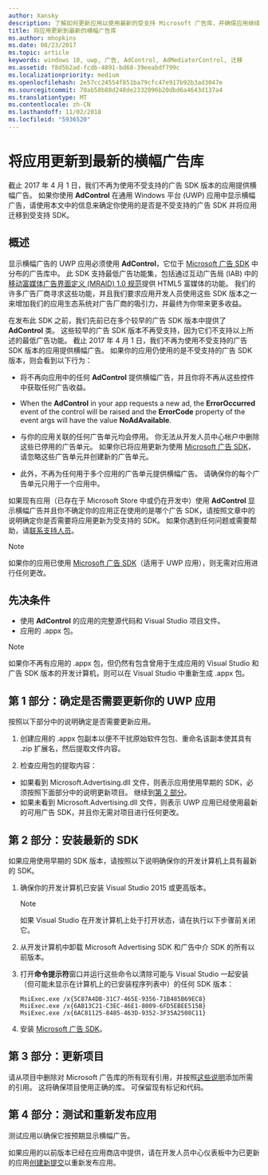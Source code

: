 ```yaml
---
author: Xansky
description: 了解如何更新应用以使用最新的受支持 Microsoft 广告库，并确保应用继续收到横幅广告。
title: 将应用更新到最新的横幅广告库
ms.author: mhopkins
ms.date: 08/23/2017
ms.topic: article
keywords: windows 10, uwp, 广告, AdControl, AdMediatorControl, 迁移
ms.assetid: f8d5b2ad-fcdb-4891-bd68-39eeabdf799c
ms.localizationpriority: medium
ms.openlocfilehash: 2e57cc24554f851ba79cfc47e917b92b3ad3047e
ms.sourcegitcommit: 70ab58b88d248de2332096b20dbd6a4643d137a4
ms.translationtype: MT
ms.contentlocale: zh-CN
ms.lasthandoff: 11/02/2018
ms.locfileid: "5936520"
---
```

# <a name="update-your-app-to-the-latest-advertising-libraries-for-banner-ads"></a>将应用更新到最新的横幅广告库

截止 2017 年 4 月 1 日，我们不再为使用不受支持的广告 SDK 版本的应用提供横幅广告。 如果你使用 **AdControl** 在通用 Windows 平台 (UWP) 应用中显示横幅广告，请使用本文中的信息来确定你使用的是否是不受支持的广告 SDK 并将应用迁移到受支持 SDK。

## <a name="overview"></a>概述

显示横幅广告的 UWP 应用必须使用 **AdControl**，它位于 [Microsoft 广告 SDK](http://aka.ms/ads-sdk-uwp) 中分布的广告库中。 此 SDK 支持最低广告功能集，包括通过互动广告局 (IAB) 中的[移动富媒体广告界面定义 (MRAID) 1.0 规范](http://www.iab.com/wp-content/uploads/2015/08/IAB_MRAID_VersionOne.pdf)提供 HTML5 富媒体的功能。 我们的许多广告厂商寻求这些功能，并且我们要求应用开发人员使用这些 SDK 版本之一来增加我们的应用生态系统对广告厂商的吸引力，并最终为你带来更多收益。

在发布此 SDK 之前，我们先前已在多个较早的广告 SDK 版本中提供了 **AdControl** 类。 这些较早的广告 SDK 版本不再受支持，因为它们不支持以上所述的最低广告功能。 截止 2017 年 4 月 1 日，我们不再为使用不受支持的广告 SDK 版本的应用提供横幅广告。 如果你的应用仍使用的是不受支持的广告 SDK 版本，则会看到以下行为：

* 将不再向应用中的任何 **AdControl** 提供横幅广告，并且你将不再从这些控件中获取任何广告收益。

* When the **AdControl** in your app requests a new ad, the **ErrorOccurred** event of the control will be raised and the **ErrorCode** property of the event args will have the value **NoAdAvailable**.

* 与你的应用关联的任何广告单元均会停用。 你无法从开发人员中心帐户中删除这些已停用的广告单元。 如果你已将应用更新为使用 [Microsoft 广告 SDK](http://aka.ms/ads-sdk-uwp)，请忽略这些广告单元并创建新的广告单元。

* 此外，不再为任何用于多个应用的广告单元提供横幅广告。 请确保你的每个广告单元只用于一个应用中。

如果现有应用（已存在于 Microsoft Store 中或仍在开发中）使用 **AdControl** 显示横幅广告并且你不确定你的应用正在使用的是哪个广告 SDK，请按照文章中的说明确定你是否需要将应用更新为受支持的 SDK。 如果你遇到任何问题或需要帮助，请[联系支持人员](http://go.microsoft.com/fwlink/?LinkId=393643)。

> [!NOTE]
> 如果你的应用已使用 [Microsoft 广告 SDK](http://aka.ms/ads-sdk-uwp)（适用于 UWP 应用），则无需对应用进行任何更改。

## <a name="prerequisites"></a>先决条件

* 使用 **AdControl** 的应用的完整源代码和 Visual Studio 项目文件。
* 应用的 .appx 包。

> [!NOTE]
> 如果你不再有应用的 .appx 包，但仍然有包含曾用于生成应用的 Visual Studio 和广告 SDK 版本的开发计算机，则可以在 Visual Studio 中重新生成 .appx 包。

<span id="part-1" />

## <a name="part-1-determine-whether-you-need-to-update-your-uwp-app"></a>第 1 部分：确定是否需要更新你的 UWP 应用

按照以下部分中的说明确定是否需要更新应用。

1. 创建应用的 .appx 包副本以便不干扰原始软件包包、重命名该副本使其具有 .zip 扩展名，然后提取文件内容。

2. 检查应用包的提取内容：
  * 如果看到 Microsoft.Advertising.dll 文件，则表示应用使用早期的 SDK，必须按照下面部分中的说明更新项目。 继续到[第 2 部分](update-your-app-to-the-latest-advertising-libraries.md#part-2)。
  * 如果未看到 Microsoft.Advertising.dll 文件，则表示 UWP 应用已经使用最新的可用广告 SDK，并且你无需对项目进行任何更改。


<span id="part-2" />

## <a name="part-2-install-the-latest-sdk"></a>第 2 部分：安装最新的 SDK

如果应用使用早期的 SDK 版本，请按照以下说明确保你的开发计算机上具有最新的 SDK。

1. 确保你的开发计算机已安装 Visual Studio 2015 或更高版本。
    > [!NOTE]
    > 如果 Visual Studio 在开发计算机上处于打开状态，请在执行以下步骤前关闭它。

1.  从开发计算机中卸载 Microsoft Advertising SDK 和广告中介 SDK 的所有以前版本。

2.  打开**命令提示符**窗口并运行这些命令以清除可能与 Visual Studio 一起安装（但可能未显示在计算机上的已安装程序列表中）的任何 SDK 版本：
    ```syntax
    MsiExec.exe /x{5C87A4DB-31C7-465E-9356-71B485B69EC8}
    MsiExec.exe /x{6AB13C21-C3EC-46E1-8009-6FD5EBEE515B}
    MsiExec.exe /x{6AC81125-8485-463D-9352-3F35A2508C11}
    ```

3.  安装 [Microsoft 广告 SDK](http://aka.ms/ads-sdk-uwp)。

## <a name="part-3-update-your-project"></a>第 3 部分：更新项目

请从项目中删除对 Microsoft 广告库的所有现有引用，并按照[这些说明](install-the-microsoft-advertising-libraries.md#reference)添加所需的引用。 这将确保项目使用正确的库。 可保留现有标记和代码。

## <a name="part-4-test-and-republish-your-app"></a>第 4 部分：测试和重新发布应用

测试应用以确保它按预期显示横幅广告。

如果应用的以前版本已经在应用商店中提供，请在开发人员中心仪表板中为已更新的应用[创建新提交](../publish/app-submissions.md)以重新发布应用。
